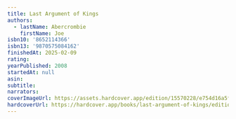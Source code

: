 ```yaml
---
title: Last Argument of Kings
authors:
  - lastName: Abercrombie
    firstName: Joe
isbn10: '8652114366'
isbn13: '9870575084162'
finishedAt: 2025-02-09
rating:
yearPublished: 2008
startedAt: null
asin:
subtitle:
narrators:
coverImageUrl: https://assets.hardcover.app/edition/15570228/e754d16a5fde232ce433aba834d3819c433e443d.jpeg
hardcoverUrl: https://hardcover.app/books/last-argument-of-kings/editions/15570228
---
```

